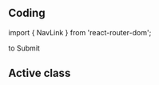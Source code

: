 
## Coding
import { NavLink } from 'react-router-dom';

<a href="#"></a>
to
<NavLink to="/path"> Submit </NavLink>


## Active class
